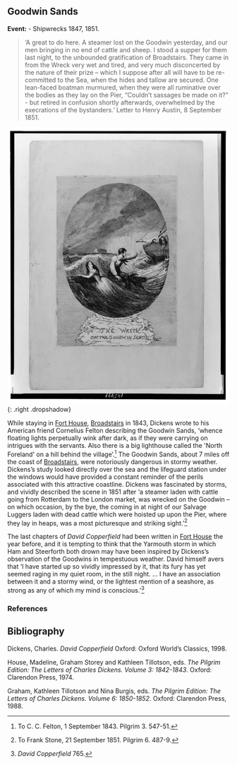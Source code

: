 <param ve-config style="article">

## Goodwin Sands

**Event:** -  Shipwrecks 1847, 1851.

>‘A great to do here. A steamer lost on the Goodwin yesterday, and our men bringing in no end of cattle and sheep. I stood a supper for them last night, to the unbounded gratification of Broadstairs. They came in from the Wreck very wet and tired, and very much disconcerted by the nature of their prize – which I suppose after all will have to be re-committed to the Sea, when the hides and tallow are secured. One lean-faced boatman murmured, when they were all ruminative over the bodies as they lay on the Pier, “Couldn’t sassages be made on it?” -  but retired in confusion shortly afterwards, overwhelmed by the execrations of the bystanders.’ Letter to Henry Austin, 8 September 1851.

![George Cruikshank, ‘The Wreck on the Goodwin Sands’ NB George Cruikshank was the original illustrator of Oliver Twist ](images/the-wreck-on-the-goodwin-sands.jpg){: .right .dropshadow}

While staying in [Fort House](dickens-fort-house), [Broadstairs](broadstairs) in 1843, Dickens wrote to his American friend Cornelius Felton describing the Goodwin Sands, ‘whence floating lights perpetually wink after dark, as if they were carrying on intrigues with the servants. Also there is a big lighthouse called the 'North Foreland' on a hill behind the village’.[^ref1] The Goodwin Sands, about 7 miles off the coast of [Broadstairs](broadstairs-19th-century), were notoriously dangerous in stormy weather. Dickens’s study looked directly over the sea and the lifeguard station under the windows would have provided a constant reminder of the perils associated with this attractive coastline. Dickens was fascinated by storms, and vividly described the scene in 1851 after ‘a steamer laden with cattle going from Rotterdam to the London market, was wrecked on the Goodwin – on which occasion, by the bye, the coming in at night of our Salvage Luggers laden with dead cattle which were hoisted up upon the Pier, where they lay in heaps, was a most picturesque and striking sight.’[^ref2]

The last chapters of _David Copperfield_ had been written in [Fort House](dickens-fort-house)  the year before, and it is tempting to think that the Yarmouth storm in which Ham and Steerforth both drown may have been inspired by Dickens’s observation of the Goodwins in tempestuous weather. David himself avers that ‘I have started up so vividly impressed by it, that its fury has yet seemed raging in my quiet room, in the still night. … I have an association between it and a stormy wind, or the lightest mention of a seashore, as strong as any of which my mind is conscious.’[^ref3]

### References

[^ref1]: To C. C. Felton, 1 September 1843. Pilgrim 3. 547-51.
[^ref2]: To Frank Stone, 21 September 1851. Pilgrim 6. 487-9.
[^ref3]: _David Copperfield_ 765.

## Bibliography

Dickens, Charles. _David Copperfield_ Oxford: Oxford World’s Classics, 1998. 

House, Madeline, Graham Storey and Kathleen Tillotson, eds. _The Pilgrim Edition: The Letters of Charles Dickens. Volume 3: 1842-1843_. Oxford: Clarendon Press, 1974.

Graham, Kathleen Tillotson and Nina Burgis, eds. _The Pilgrim Edition: The Letters of Charles Dickens. Volume 6: 1850-1852_. Oxford: Clarendon Press, 1988.
